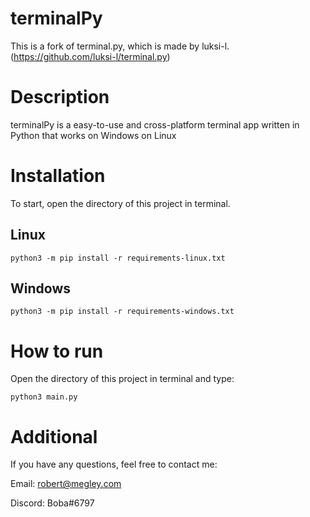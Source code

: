 # terminalPy

This is a fork of terminal.py, which is made by luksi-l. (https://github.com/luksi-l/terminal.py)

# Description

terminalPy is a easy-to-use and cross-platform terminal app written in Python that works on Windows on Linux

# Installation

To start, open the directory of this project in terminal.

## Linux

```
python3 -m pip install -r requirements-linux.txt
```

## Windows

```
python3 -m pip install -r requirements-windows.txt
```

# How to run

Open the directory of this project in terminal and type:
```
python3 main.py
```

# Additional

If you have any questions, feel free to contact me:

Email: robert@megley.com

Discord: Boba#6797